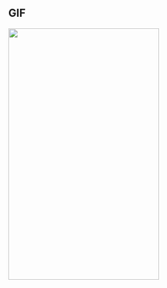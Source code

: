 ## GIF
<img src ="https://user-images.githubusercontent.com/55987416/188170357-7988ddf1-2e1a-4e24-b0de-e7d90abbc126.gif" width = 300 height = 500/> 

